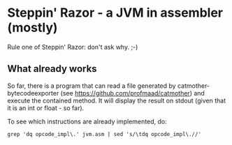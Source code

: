 # Steppin' Razor - a JVM in assembler (mostly)

Rule one of Steppin' Razor: don't ask why. ;-)

## What already works

So far, there is a program that can read a file generated by catmother-bytecodeexporter (see https://github.com/profmaad/catmother) and execute the contained method. It will display the result on stdout (given that it is an int or float - so far).

To see which instructions are already implemented, do:

    grep 'dq opcode_impl\.' jvm.asm | sed 's/\tdq opcode_impl\.//'

